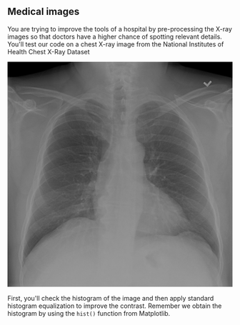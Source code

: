 ## Medical images

You are trying to improve the tools of a hospital by pre-processing the X-ray images so that doctors have a higher chance of spotting relevant details. You'll test our code on a chest X-ray image from the National Institutes of Health Chest X-Ray Dataset

![X-ray chest image](../i/4.png)

<!-- Image loaded as `chest_xray_image`. -->

First, you'll check the histogram of the image and then apply standard histogram equalization to improve the contrast. Remember we obtain the histogram by using the `hist()` function from Matplotlib.
<!-- , which has been already imported as `plt`. -->
<!-- 
### Instructions

- Import the required Scikit-image module for contrast.

- .

- .

- .
 -->